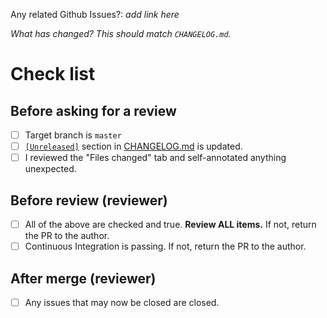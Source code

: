 Any related Github Issues?: _add link here_ 

_What has changed? This should match `CHANGELOG.md`._

# Check list

## Before asking for a review

- [ ] Target branch is `master`
- [ ] [`[Unreleased]`](../blob/master/CHANGELOG.md#unreleased) section in [CHANGELOG.md](../blob/master/CHANGELOG.md) is updated.
- [ ] I reviewed the "Files changed" tab and self-annotated anything unexpected.

## Before review (reviewer)

- [ ] All of the above are checked and true. **Review ALL items.** If not, return the PR to the author.
- [ ] Continuous Integration is passing. If not, return the PR to the author.

## After merge (reviewer)

- [ ] Any issues that may now be closed are closed.
